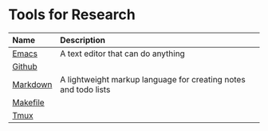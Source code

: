 # Tools for Research

| Name                    | Description                                                     |
| :---                    | :---                                                            |
| [Emacs](notes/emacs.md)       | A text editor that can do anything                              |
| [Github](notes/github.md)     |                                                                 |
| [Markdown](notes/markdown.md) | A lightweight markup language for creating notes and todo lists |
| [Makefile](notes/makefile.md) |                                                                 |
| [Tmux](notes/tmux.md)         |                                                                 |
